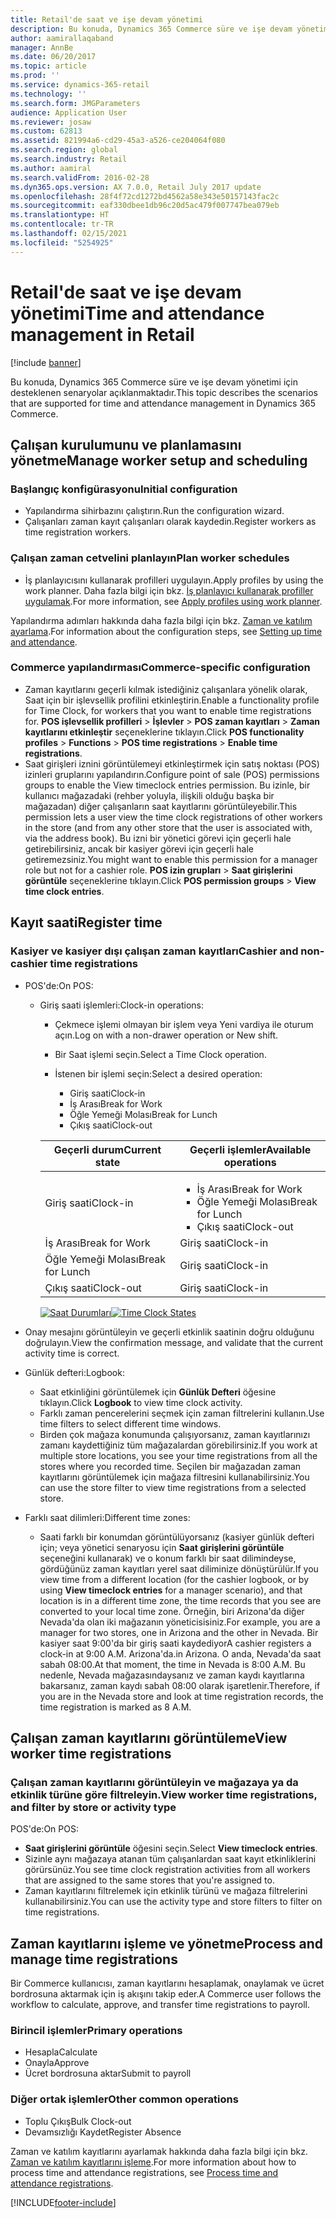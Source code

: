 ```yaml
---
title: Retail'de saat ve işe devam yönetimi
description: Bu konuda, Dynamics 365 Commerce süre ve işe devam yönetimi için desteklenen senaryolar açıklanmaktadır.
author: aamirallaqaband
manager: AnnBe
ms.date: 06/20/2017
ms.topic: article
ms.prod: ''
ms.service: dynamics-365-retail
ms.technology: ''
ms.search.form: JMGParameters
audience: Application User
ms.reviewer: josaw
ms.custom: 62813
ms.assetid: 821994a6-cd29-45a3-a526-ce204064f080
ms.search.region: global
ms.search.industry: Retail
ms.author: aamiral
ms.search.validFrom: 2016-02-28
ms.dyn365.ops.version: AX 7.0.0, Retail July 2017 update
ms.openlocfilehash: 28f4f72cd1272bd4562a58e343e50157143fac2c
ms.sourcegitcommit: eaf330dbee1db96c20d5ac479f007747bea079eb
ms.translationtype: HT
ms.contentlocale: tr-TR
ms.lasthandoff: 02/15/2021
ms.locfileid: "5254925"
---
```

# <a name="time-and-attendance-management-in-retail"></a><span data-ttu-id="2d01c-103">Retail'de saat ve işe devam yönetimi</span><span class="sxs-lookup"><span data-stu-id="2d01c-103">Time and attendance management in Retail</span></span>

[!include [banner](includes/banner.md)]

<span data-ttu-id="2d01c-104">Bu konuda, Dynamics 365 Commerce süre ve işe devam yönetimi için desteklenen senaryolar açıklanmaktadır.</span><span class="sxs-lookup"><span data-stu-id="2d01c-104">This topic describes the scenarios that are supported for time and attendance management in Dynamics 365 Commerce.</span></span>

## <a name="manage-worker-setup-and-scheduling"></a><span data-ttu-id="2d01c-105">Çalışan kurulumunu ve planlamasını yönetme</span><span class="sxs-lookup"><span data-stu-id="2d01c-105">Manage worker setup and scheduling</span></span>

### <a name="initial-configuration"></a><span data-ttu-id="2d01c-106">Başlangıç konfigürasyonu</span><span class="sxs-lookup"><span data-stu-id="2d01c-106">Initial configuration</span></span>

- <span data-ttu-id="2d01c-107">Yapılandırma sihirbazını çalıştırın.</span><span class="sxs-lookup"><span data-stu-id="2d01c-107">Run the configuration wizard.</span></span>
- <span data-ttu-id="2d01c-108">Çalışanları zaman kayıt çalışanları olarak kaydedin.</span><span class="sxs-lookup"><span data-stu-id="2d01c-108">Register workers as time registration workers.</span></span>

### <a name="plan-worker-schedules"></a><span data-ttu-id="2d01c-109">Çalışan zaman cetvelini planlayın</span><span class="sxs-lookup"><span data-stu-id="2d01c-109">Plan worker schedules</span></span>

- <span data-ttu-id="2d01c-110">İş planlayıcısını kullanarak profilleri uygulayın.</span><span class="sxs-lookup"><span data-stu-id="2d01c-110">Apply profiles by using the work planner.</span></span> <span data-ttu-id="2d01c-111">Daha fazla bilgi için bkz. [İş planlayıcı kullanarak profiller uygulamak](https://technet.microsoft.com/library/aa551234.aspx).</span><span class="sxs-lookup"><span data-stu-id="2d01c-111">For more information, see [Apply profiles using work planner](https://technet.microsoft.com/library/aa551234.aspx).</span></span>

<span data-ttu-id="2d01c-112">Yapılandırma adımları hakkında daha fazla bilgi için bkz. [Zaman ve katılım ayarlama](https://technet.microsoft.com/library/aa496971.aspx).</span><span class="sxs-lookup"><span data-stu-id="2d01c-112">For information about the configuration steps, see [Setting up time and attendance](https://technet.microsoft.com/library/aa496971.aspx).</span></span>

### <a name="commerce-specific-configuration"></a><span data-ttu-id="2d01c-113">Commerce yapılandırması</span><span class="sxs-lookup"><span data-stu-id="2d01c-113">Commerce-specific configuration</span></span>

- <span data-ttu-id="2d01c-114">Zaman kayıtlarını geçerli kılmak istediğiniz çalışanlara yönelik olarak, Saat için bir işlevsellik profilini etkinleştirin.</span><span class="sxs-lookup"><span data-stu-id="2d01c-114">Enable a functionality profile for Time Clock, for workers that you want to enable time registrations for.</span></span> <span data-ttu-id="2d01c-115">**POS işlevsellik profilleri** &gt; **İşlevler** &gt; **POS zaman kayıtları** &gt; **Zaman kayıtlarını etkinleştir** seçeneklerine tıklayın.</span><span class="sxs-lookup"><span data-stu-id="2d01c-115">Click **POS functionality profiles** &gt; **Functions** &gt; **POS time registrations** &gt; **Enable time registrations**.</span></span>
- <span data-ttu-id="2d01c-116">Saat girişleri iznini görüntülemeyi etkinleştirmek için satış noktası (POS) izinleri gruplarını yapılandırın.</span><span class="sxs-lookup"><span data-stu-id="2d01c-116">Configure point of sale (POS) permissions groups to enable the View timeclock entries permission.</span></span> <span data-ttu-id="2d01c-117">Bu izinle, bir kullanıcı mağazadaki (rehber yoluyla, ilişkili olduğu başka bir mağazadan) diğer çalışanların saat kayıtlarını görüntüleyebilir.</span><span class="sxs-lookup"><span data-stu-id="2d01c-117">This permission lets a user view the time clock registrations of other workers in the store (and from any other store that the user is associated with, via the address book).</span></span> <span data-ttu-id="2d01c-118">Bu izni bir yönetici görevi için geçerli hale getirebilirsiniz, ancak bir kasiyer görevi için geçerli hale getiremezsiniz.</span><span class="sxs-lookup"><span data-stu-id="2d01c-118">You might want to enable this permission for a manager role but not for a cashier role.</span></span> <span data-ttu-id="2d01c-119">**POS izin grupları** &gt; **Saat girişlerini görüntüle** seçeneklerine tıklayın.</span><span class="sxs-lookup"><span data-stu-id="2d01c-119">Click **POS permission groups** &gt; **View time clock entries**.</span></span>

## <a name="register-time"></a><span data-ttu-id="2d01c-120">Kayıt saati</span><span class="sxs-lookup"><span data-stu-id="2d01c-120">Register time</span></span>

### <a name="cashier-and-non-cashier-time-registrations"></a><span data-ttu-id="2d01c-121">Kasiyer ve kasiyer dışı çalışan zaman kayıtları</span><span class="sxs-lookup"><span data-stu-id="2d01c-121">Cashier and non-cashier time registrations</span></span>

- <span data-ttu-id="2d01c-122">POS'de:</span><span class="sxs-lookup"><span data-stu-id="2d01c-122">On POS:</span></span>

    - <span data-ttu-id="2d01c-123">Giriş saati işlemleri:</span><span class="sxs-lookup"><span data-stu-id="2d01c-123">Clock-in operations:</span></span>

        - <span data-ttu-id="2d01c-124">Çekmece işlemi olmayan bir işlem veya Yeni vardiya ile oturum açın.</span><span class="sxs-lookup"><span data-stu-id="2d01c-124">Log on with a non-drawer operation or New shift.</span></span>
        - <span data-ttu-id="2d01c-125">Bir Saat işlemi seçin.</span><span class="sxs-lookup"><span data-stu-id="2d01c-125">Select a Time Clock operation.</span></span>
        - <span data-ttu-id="2d01c-126">İstenen bir işlemi seçin:</span><span class="sxs-lookup"><span data-stu-id="2d01c-126">Select a desired operation:</span></span>

            - <span data-ttu-id="2d01c-127">Giriş saati</span><span class="sxs-lookup"><span data-stu-id="2d01c-127">Clock-in</span></span>
            - <span data-ttu-id="2d01c-128">İş Arası</span><span class="sxs-lookup"><span data-stu-id="2d01c-128">Break for Work</span></span>
            - <span data-ttu-id="2d01c-129">Öğle Yemeği Molası</span><span class="sxs-lookup"><span data-stu-id="2d01c-129">Break for Lunch</span></span>
            - <span data-ttu-id="2d01c-130">Çıkış saati</span><span class="sxs-lookup"><span data-stu-id="2d01c-130">Clock-out</span></span>

        <table>
        <thead>
        <tr>
        <th><span data-ttu-id="2d01c-131">Geçerli durum</span><span class="sxs-lookup"><span data-stu-id="2d01c-131">Current state</span></span></th>
        <th><span data-ttu-id="2d01c-132">Geçerli işlemler</span><span class="sxs-lookup"><span data-stu-id="2d01c-132">Available operations</span></span></th>
        </tr>
        </thead>
        <tbody>
        <tr>
        <td><span data-ttu-id="2d01c-133">Giriş saati</span><span class="sxs-lookup"><span data-stu-id="2d01c-133">Clock-in</span></span></td>
        <td>
        <ul>
        <li><span data-ttu-id="2d01c-134">İş Arası</span><span class="sxs-lookup"><span data-stu-id="2d01c-134">Break for Work</span></span></li>
        <li><span data-ttu-id="2d01c-135">Öğle Yemeği Molası</span><span class="sxs-lookup"><span data-stu-id="2d01c-135">Break for Lunch</span></span></li>
        <li><span data-ttu-id="2d01c-136">Çıkış saati</span><span class="sxs-lookup"><span data-stu-id="2d01c-136">Clock-out</span></span></li>
        </ul>
        </td>
        </tr>
        <tr>
        <td><span data-ttu-id="2d01c-137">İş Arası</span><span class="sxs-lookup"><span data-stu-id="2d01c-137">Break for Work</span></span></td>
        <td><span data-ttu-id="2d01c-138">Giriş saati</span><span class="sxs-lookup"><span data-stu-id="2d01c-138">Clock-in</span></span></td>
        </tr>
        <tr>
        <td><span data-ttu-id="2d01c-139">Öğle Yemeği Molası</span><span class="sxs-lookup"><span data-stu-id="2d01c-139">Break for Lunch</span></span></td>
        <td><span data-ttu-id="2d01c-140">Giriş saati</span><span class="sxs-lookup"><span data-stu-id="2d01c-140">Clock-in</span></span></td>
        </tr>
        <tr>
        <td><span data-ttu-id="2d01c-141">Çıkış saati</span><span class="sxs-lookup"><span data-stu-id="2d01c-141">Clock-out</span></span></td>
        <td><span data-ttu-id="2d01c-142">Giriş saati</span><span class="sxs-lookup"><span data-stu-id="2d01c-142">Clock-in</span></span></td>
        </tr>
        </tbody>
        </table>

        <span data-ttu-id="2d01c-143">[![Saat Durumları](./media/timeclockstates.png)](./media/timeclockstates.png)</span><span class="sxs-lookup"><span data-stu-id="2d01c-143">[![Time Clock States](./media/timeclockstates.png)](./media/timeclockstates.png)</span></span>

- <span data-ttu-id="2d01c-144">Onay mesajını görüntüleyin ve geçerli etkinlik saatinin doğru olduğunu doğrulayın.</span><span class="sxs-lookup"><span data-stu-id="2d01c-144">View the confirmation message, and validate that the current activity time is correct.</span></span>
- <span data-ttu-id="2d01c-145">Günlük defteri:</span><span class="sxs-lookup"><span data-stu-id="2d01c-145">Logbook:</span></span>

    - <span data-ttu-id="2d01c-146">Saat etkinliğini görüntülemek için **Günlük Defteri** öğesine tıklayın.</span><span class="sxs-lookup"><span data-stu-id="2d01c-146">Click **Logbook** to view time clock activity.</span></span>
    - <span data-ttu-id="2d01c-147">Farklı zaman pencerelerini seçmek için zaman filtrelerini kullanın.</span><span class="sxs-lookup"><span data-stu-id="2d01c-147">Use time filters to select different time windows.</span></span>
    - <span data-ttu-id="2d01c-148">Birden çok mağaza konumunda çalışıyorsanız, zaman kayıtlarınızı zamanı kaydettiğiniz tüm mağazalardan görebilirsiniz.</span><span class="sxs-lookup"><span data-stu-id="2d01c-148">If you work at multiple store locations, you see your time registrations from all the stores where you recorded time.</span></span> <span data-ttu-id="2d01c-149">Seçilen bir mağazadan zaman kayıtlarını görüntülemek için mağaza filtresini kullanabilirsiniz.</span><span class="sxs-lookup"><span data-stu-id="2d01c-149">You can use the store filter to view time registrations from a selected store.</span></span>

- <span data-ttu-id="2d01c-150">Farklı saat dilimleri:</span><span class="sxs-lookup"><span data-stu-id="2d01c-150">Different time zones:</span></span>

    - <span data-ttu-id="2d01c-151">Saati farklı bir konumdan görüntülüyorsanız (kasiyer günlük defteri için; veya yönetici senaryosu için **Saat girişlerini görüntüle** seçeneğini kullanarak) ve o konum farklı bir saat dilimindeyse, gördüğünüz zaman kayıtları yerel saat diliminize dönüştürülür.</span><span class="sxs-lookup"><span data-stu-id="2d01c-151">If you view time from a different location (for the cashier logbook, or by using **View timeclock entries** for a manager scenario), and that location is in a different time zone, the time records that you see are converted to your local time zone.</span></span> <span data-ttu-id="2d01c-152">Örneğin, biri Arizona'da diğer Nevada'da olan iki mağazanın yöneticisisiniz.</span><span class="sxs-lookup"><span data-stu-id="2d01c-152">For example, you are a manager for two stores, one in Arizona and the other in Nevada.</span></span> <span data-ttu-id="2d01c-153">Bir kasiyer saat 9:00'da bir giriş saati kaydediyor</span><span class="sxs-lookup"><span data-stu-id="2d01c-153">A cashier registers a clock-in at 9:00 A.M.</span></span> <span data-ttu-id="2d01c-154">Arizona'da.</span><span class="sxs-lookup"><span data-stu-id="2d01c-154">in Arizona.</span></span> <span data-ttu-id="2d01c-155">O anda, Nevada'da saat sabah 08:00.</span><span class="sxs-lookup"><span data-stu-id="2d01c-155">At that moment, the time in Nevada is 8:00 A.M.</span></span> <span data-ttu-id="2d01c-156">Bu nedenle, Nevada mağazasındaysanız ve zaman kaydı kayıtlarına bakarsanız, zaman kaydı sabah 08:00 olarak işaretlenir.</span><span class="sxs-lookup"><span data-stu-id="2d01c-156">Therefore, if you are in the Nevada store and look at time registration records, the time registration is marked as 8 A.M.</span></span>

## <a name="view-worker-time-registrations"></a><span data-ttu-id="2d01c-157">Çalışan zaman kayıtlarını görüntüleme</span><span class="sxs-lookup"><span data-stu-id="2d01c-157">View worker time registrations</span></span>

### <a name="view-worker-time-registrations-and-filter-by-store-or-activity-type"></a><span data-ttu-id="2d01c-158">Çalışan zaman kayıtlarını görüntüleyin ve mağazaya ya da etkinlik türüne göre filtreleyin.</span><span class="sxs-lookup"><span data-stu-id="2d01c-158">View worker time registrations, and filter by store or activity type</span></span>

<span data-ttu-id="2d01c-159">POS'de:</span><span class="sxs-lookup"><span data-stu-id="2d01c-159">On POS:</span></span>

- <span data-ttu-id="2d01c-160">**Saat girişlerini görüntüle** öğesini seçin.</span><span class="sxs-lookup"><span data-stu-id="2d01c-160">Select **View timeclock entries**.</span></span>
- <span data-ttu-id="2d01c-161">Sizinle aynı mağazaya atanan tüm çalışanlardan saat kayıt etkinliklerini görürsünüz.</span><span class="sxs-lookup"><span data-stu-id="2d01c-161">You see time clock registration activities from all workers that are assigned to the same stores that you're assigned to.</span></span>
- <span data-ttu-id="2d01c-162">Zaman kayıtlarını filtrelemek için etkinlik türünü ve mağaza filtrelerini kullanabilirsiniz.</span><span class="sxs-lookup"><span data-stu-id="2d01c-162">You can use the activity type and store filters to filter on time registrations.</span></span>

## <a name="process-and-manage-time-registrations"></a><span data-ttu-id="2d01c-163">Zaman kayıtlarını işleme ve yönetme</span><span class="sxs-lookup"><span data-stu-id="2d01c-163">Process and manage time registrations</span></span>

<span data-ttu-id="2d01c-164">Bir Commerce kullanıcısı, zaman kayıtlarını hesaplamak, onaylamak ve ücret bordrosuna aktarmak için iş akışını takip eder.</span><span class="sxs-lookup"><span data-stu-id="2d01c-164">A Commerce user follows the workflow to calculate, approve, and transfer time registrations to payroll.</span></span>

### <a name="primary-operations"></a><span data-ttu-id="2d01c-165">Birincil işlemler</span><span class="sxs-lookup"><span data-stu-id="2d01c-165">Primary operations</span></span>

- <span data-ttu-id="2d01c-166">Hesapla</span><span class="sxs-lookup"><span data-stu-id="2d01c-166">Calculate</span></span>
- <span data-ttu-id="2d01c-167">Onayla</span><span class="sxs-lookup"><span data-stu-id="2d01c-167">Approve</span></span>
- <span data-ttu-id="2d01c-168">Ücret bordrosuna aktar</span><span class="sxs-lookup"><span data-stu-id="2d01c-168">Submit to payroll</span></span>

### <a name="other-common-operations"></a><span data-ttu-id="2d01c-169">Diğer ortak işlemler</span><span class="sxs-lookup"><span data-stu-id="2d01c-169">Other common operations</span></span>

- <span data-ttu-id="2d01c-170">Toplu Çıkış</span><span class="sxs-lookup"><span data-stu-id="2d01c-170">Bulk Clock-out</span></span>
- <span data-ttu-id="2d01c-171">Devamsızlığı Kaydet</span><span class="sxs-lookup"><span data-stu-id="2d01c-171">Register Absence</span></span>

<span data-ttu-id="2d01c-172">Zaman ve katılım kayıtlarını ayarlamak hakkında daha fazla bilgi için bkz. [Zaman ve katılım kayıtlarını işleme](https://technet.microsoft.com/library/aa573180.aspx).</span><span class="sxs-lookup"><span data-stu-id="2d01c-172">For more information about how to process time and attendance registrations, see [Process time and attendance registrations](https://technet.microsoft.com/library/aa573180.aspx).</span></span>


[!INCLUDE[footer-include](../includes/footer-banner.md)]